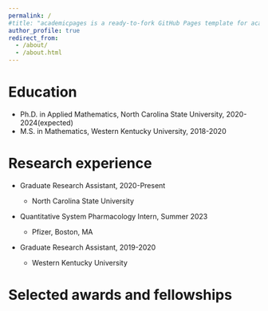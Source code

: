 ```yaml
---
permalink: /
#title: "academicpages is a ready-to-fork GitHub Pages template for academic personal websites"
author_profile: true
redirect_from: 
  - /about/
  - /about.html
---
```


Education
======
* Ph.D. in Applied Mathematics, North Carolina State University, 2020-2024(expected)
* M.S. in Mathematics, Western Kentucky University, 2018-2020

Research experience
======
* Graduate Research Assistant, 2020-Present
  * North Carolina State University
  <!-- * Advisor: Ralph Smith, Mansoor Haider -->

* Quantitative System Pharmacology Intern, Summer 2023
  * Pfizer, Boston, MA
  <!-- * Supervisor: Richard Allen, Rohit Rao, Cody Hodge  -->

* Graduate Research Assistant, 2019-2020
  * Western Kentucky University
  <!-- * Advisor: Ferhan Atici -->

Selected awards and fellowships
======
